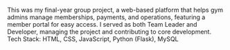 This was my final-year group project, a web-based platform that helps gym admins manage memberships, payments, and operations, featuring a member portal for easy access. I served as both Team Leader and Developer, managing the project and contributing to core development.
Tech Stack: HTML, CSS, JavaScript, Python (Flask), MySQL
